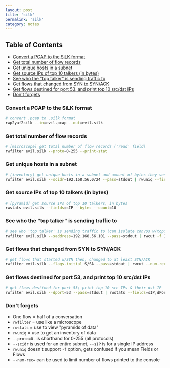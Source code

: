 ```yaml
---
layout: post
title: 'silk'
permalink: 'silk'
category: notes
---
```


## Table of Contents
* [Convert a PCAP to the SiLK format](#convert-a-pcap-to-the-silk-format)
* [Get total number of flow records](#get-total-number-of-flow-records)
* [Get unique hosts in a subnet](#get-unique-hosts-in-a-subnet)
* [Get source IPs of top 10 talkers (in bytes)](#get-source-ips-of-top-10-talkers-in-bytes)
* [See who the "top talker" is sending traffic to](#see-who-the-top-talker-is-sending-traffic-to)
* [Get flows that changed from SYN to SYN/ACK](#get-flows-that-changed-from-syn-to-synack)
* [Get flows destined for port 53, and print top 10 src/dst IPs](#get-flows-destined-for-port-53-and-print-top-10-srcdst-ips)
* [Don't forgets](#dont-forgets)

### Convert a PCAP to the SiLK format
```bash
# convert .pcap to .silk format
rwp2yaf2silk --in=evil.pcap --out=evil.silk
```

### Get total number of flow records
```bash
# [microscope] get total number of flow records ('read' field)
rwfilter evil.silk --proto=0-255 --print-stat
```

### Get unique hosts in a subnet
```bash
# [inventory] get unique hosts in a subnet and amount of bytes they sent
rwfilter evil.silk --scidr=192.168.56.0/24 --pass=stdout | rwuniq --fields=sIP --values=bytes
```

### Get source IPs of top 10 talkers (in bytes)
```bash
# [pyramid] get source IPs of top 10 talkers, in bytes
rwstats evil.silk --fields=sIP --bytes --count=10
```

### See who the "top talker" is sending traffic to
```bash
# see who 'top talker' is sending traffic to (can isolate convos w/tcpdump)
rwfilter evil.silk --saddress=192.168.56.101 --pass=stdout | rwcut -f 1-8
```

### Get flows that changed from SYN to SYN/ACK
```bash
# get flows that started w/SYN then, changed to at least SYN/ACK
rwfilter evil.silk --flags-initial S/SA --pass=stdout | rwcut --num-rec=5
```

### Get flows destined for port 53, and print top 10 src/dst IPs
```bash
# get flows destined for port 53; print top 10 src IPs & their dst IP
rwfilter evil.silk --dport=53 --pass=stdout | rwstats --fields=sIP,dPort --count=10
```

### Don't forgets
* One flow = half of a conversation
* `rwfilter` = use like a microscope
* `rwstats` = use to view "pyramids of data"
* `rwuniq` = use to get an inventory of data
* `--proto=0-` is shorthand for 0-255 (all protocols)
* `--scidr` is used for an entire subnet, `--sIP` is for a single IP address
* `rwuniq` doesn't support `-f` option, gets confused if you mean Fields or Flows
* `--num-rec=` can be used to limit number of flows printed to the console
